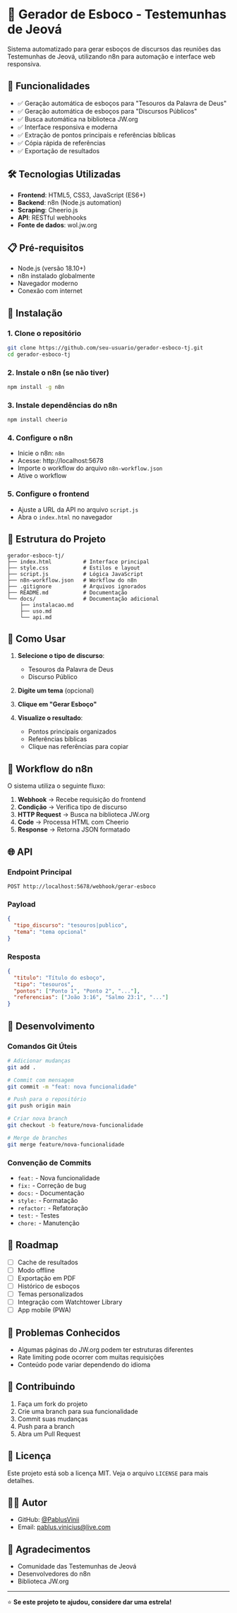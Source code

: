 # 📖 Gerador de Esboco - Testemunhas de Jeová

Sistema automatizado para gerar esboços de discursos das reuniões das Testemunhas de Jeová, utilizando n8n para automação e interface web responsiva.

## 🚀 Funcionalidades

- ✅ Geração automática de esboços para "Tesouros da Palavra de Deus"
- ✅ Geração automática de esboços para "Discursos Públicos"
- ✅ Busca automática na biblioteca JW.org
- ✅ Interface responsiva e moderna
- ✅ Extração de pontos principais e referências bíblicas
- ✅ Cópia rápida de referências
- ✅ Exportação de resultados

## 🛠️ Tecnologias Utilizadas

- **Frontend**: HTML5, CSS3, JavaScript (ES6+)
- **Backend**: n8n (Node.js automation)
- **Scraping**: Cheerio.js
- **API**: RESTful webhooks
- **Fonte de dados**: wol.jw.org

## 📋 Pré-requisitos

- Node.js (versão 18.10+)
- n8n instalado globalmente
- Navegador moderno
- Conexão com internet

## 🔧 Instalação

### 1. Clone o repositório
```bash
git clone https://github.com/seu-usuario/gerador-esboco-tj.git
cd gerador-esboco-tj
```

### 2. Instale o n8n (se não tiver)
```bash
npm install -g n8n
```

### 3. Instale dependências do n8n
```bash
npm install cheerio
```

### 4. Configure o n8n
- Inicie o n8n: `n8n`
- Acesse: http://localhost:5678
- Importe o workflow do arquivo `n8n-workflow.json`
- Ative o workflow

### 5. Configure o frontend
- Ajuste a URL da API no arquivo `script.js`
- Abra o `index.html` no navegador

## 📁 Estrutura do Projeto

```
gerador-esboco-tj/
├── index.html          # Interface principal
├── style.css           # Estilos e layout
├── script.js           # Lógica JavaScript
├── n8n-workflow.json   # Workflow do n8n
├── .gitignore          # Arquivos ignorados
├── README.md           # Documentação
└── docs/               # Documentação adicional
    ├── instalacao.md
    ├── uso.md
    └── api.md
```

## 🎯 Como Usar

1. **Selecione o tipo de discurso**:
   - Tesouros da Palavra de Deus
   - Discurso Público

2. **Digite um tema** (opcional)

3. **Clique em "Gerar Esboço"**

4. **Visualize o resultado**:
   - Pontos principais organizados
   - Referências bíblicas
   - Clique nas referências para copiar

## 🔄 Workflow do n8n

O sistema utiliza o seguinte fluxo:

1. **Webhook** → Recebe requisição do frontend
2. **Condição** → Verifica tipo de discurso
3. **HTTP Request** → Busca na biblioteca JW.org
4. **Code** → Processa HTML com Cheerio
5. **Response** → Retorna JSON formatado

## 🌐 API

### Endpoint Principal
```
POST http://localhost:5678/webhook/gerar-esboco
```

### Payload
```json
{
  "tipo_discurso": "tesouros|publico",
  "tema": "tema opcional"
}
```

### Resposta
```json
{
  "titulo": "Título do esboço",
  "tipo": "tesouros",
  "pontos": ["Ponto 1", "Ponto 2", "..."],
  "referencias": ["João 3:16", "Salmo 23:1", "..."]
}
```

## 🔧 Desenvolvimento

### Comandos Git Úteis
```bash
# Adicionar mudanças
git add .

# Commit com mensagem
git commit -m "feat: nova funcionalidade"

# Push para o repositório
git push origin main

# Criar nova branch
git checkout -b feature/nova-funcionalidade

# Merge de branches
git merge feature/nova-funcionalidade
```

### Convenção de Commits
- `feat:` - Nova funcionalidade
- `fix:` - Correção de bug
- `docs:` - Documentação
- `style:` - Formatação
- `refactor:` - Refatoração
- `test:` - Testes
- `chore:` - Manutenção

## 🚀 Roadmap

- [ ] Cache de resultados
- [ ] Modo offline
- [ ] Exportação em PDF
- [ ] Histórico de esboços
- [ ] Temas personalizados
- [ ] Integração com Watchtower Library
- [ ] App mobile (PWA)

## 🐛 Problemas Conhecidos

- Algumas páginas do JW.org podem ter estruturas diferentes
- Rate limiting pode ocorrer com muitas requisições
- Conteúdo pode variar dependendo do idioma

## 🤝 Contribuindo

1. Faça um fork do projeto
2. Crie uma branch para sua funcionalidade
3. Commit suas mudanças
4. Push para a branch
5. Abra um Pull Request

## 📄 Licença

Este projeto está sob a licença MIT. Veja o arquivo `LICENSE` para mais detalhes.

## 👨‍💻 Autor


- GitHub: [@PablusVinii](https://github.com/PablusVinii)
- Email: pablus.vinicius@live.com

## 🙏 Agradecimentos

- Comunidade das Testemunhas de Jeová
- Desenvolvedores do n8n
- Biblioteca JW.org

---

⭐ **Se este projeto te ajudou, considere dar uma estrela!**